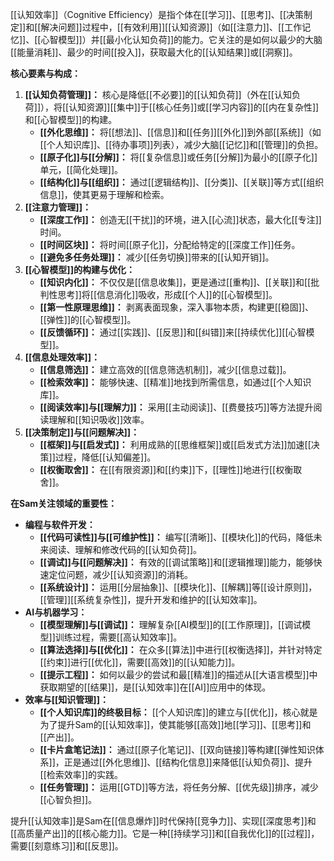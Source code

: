 [[认知效率]]（Cognitive Efficiency）是指个体在[[学习]]、[[思考]]、[[决策制定]]和[[解决问题]]过程中，[[有效利用]][[认知资源]]（如[[注意力]]、[[工作记忆]]、[[心智模型]]）并[[最小化认知负荷]]的能力。它关注的是如何以最少的大脑[[能量消耗]]、最少的时间[[投入]]，获取最大化的[[认知结果]]或[[洞察]]。

**核心要素与构成：**

1.  **[[认知负荷管理]]：** 核心是降低[[不必要]]的[[认知负荷]]（外在[[认知负荷]]），将[[认知资源]][[集中]]于[[核心任务]]或[[学习内容]]的[[内在复杂性]]和[[心智模型]]的构建。
    *   **[[外化思维]]：** 将[[想法]]、[[信息]]和[[任务]][[外化]]到外部[[系统]]（如[[个人知识库]]、[[待办事项]]列表），减少大脑[[记忆]]和[[管理]]的负担。
    *   **[[原子化]]与[[分解]]：** 将[[复杂信息]]或任务[[分解]]为最小的[[原子化]]单元，[[简化处理]]。
    *   **[[结构化]]与[[组织]]：** 通过[[逻辑结构]]、[[分类]]、[[关联]]等方式[[组织信息]]，使其更易于理解和检索。
2.  **[[注意力管理]]：**
    *   **[[深度工作]]：** 创造无[[干扰]]的环境，进入[[心流]]状态，最大化[[专注]]时间。
    *   **[[时间区块]]：** 将时间[[原子化]]，分配给特定的[[深度工作]]任务。
    *   **[[避免多任务处理]]：** 减少[[任务切换]]带来的[[认知开销]]。
3.  **[[心智模型]]的构建与优化：**
    *   **[[知识内化]]：** 不仅仅是[[信息收集]]，更是通过[[重构]]、[[关联]]和[[批判性思考]]将[[信息消化]]吸收，形成[[个人]]的[[心智模型]]。
    *   **[[第一性原理思维]]：** 剥离表面现象，深入事物本质，构建更[[稳固]]、[[弹性]]的[[心智模型]]。
    *   **[[反馈循环]]：** 通过[[实践]]、[[反思]]和[[纠错]]来[[持续优化]][[心智模型]]。
4.  **[[信息处理效率]]：**
    *   **[[信息筛选]]：** 建立高效的[[信息筛选机制]]，减少[[信息过载]]。
    *   **[[检索效率]]：** 能够快速、[[精准]]地找到所需信息，如通过[[个人知识库]]。
    *   **[[阅读效率]]与[[理解力]]：** 采用[[主动阅读]]、[[费曼技巧]]等方法提升阅读理解和[[知识吸收]]效率。
5.  **[[决策制定]]与[[问题解决]]：**
    *   **[[框架]]与[[启发式]]：** 利用成熟的[[思维框架]]或[[启发式方法]]加速[[决策]]过程，降低[[认知偏差]]。
    *   **[[权衡取舍]]：** 在[[有限资源]]和[[约束]]下，[[理性]]地进行[[权衡取舍]]。

**在Sam关注领域的重要性：**

*   **编程与软件开发：**
    *   **[[代码可读性]]与[[可维护性]]：** 编写[[清晰]]、[[模块化]]的代码，降低未来阅读、理解和修改代码的[[认知负荷]]。
    *   **[[调试]]与[[问题解决]]：** 有效的[[调试策略]]和[[逻辑推理]]能力，能够快速定位问题，减少[[认知资源]]的消耗。
    *   **[[系统设计]]：** 运用[[分层抽象]]、[[模块化]]、[[解耦]]等[[设计原则]]，[[管理]][[系统复杂性]]，提升开发和维护的[[认知效率]]。
*   **AI与机器学习：**
    *   **[[模型理解]]与[[调试]]：** 理解复杂[[AI模型]]的[[工作原理]]，[[调试模型]]训练过程，需要[[高认知效率]]。
    *   **[[算法选择]]与[[优化]]：** 在众多[[算法]]中进行[[权衡选择]]，并针对特定[[约束]]进行[[优化]]，需要[[高效]]的[[认知能力]]。
    *   **[[提示工程]]：** 如何以最少的尝试和最[[精准]]的描述从[[大语言模型]]中获取期望的[[结果]]，是[[认知效率]]在[[AI]]应用中的体现。
*   **效率与[[知识管理]]：**
    *   **[[个人知识库]]的终极目标：** [[个人知识库]]的建立与[[优化]]，核心就是为了提升Sam的[[认知效率]]，使其能够[[高效]]地[[学习]]、[[思考]]和[[产出]]。
    *   **[[卡片盒笔记法]]：** 通过[[原子化笔记]]、[[双向链接]]等构建[[弹性知识体系]]，正是通过[[外化思维]]、[[结构化信息]]来降低[[认知负荷]]、提升[[检索效率]]的实践。
    *   **[[任务管理]]：** 运用[[GTD]]等方法，将任务分解、[[优先级]]排序，减少[[心智负担]]。

提升[[认知效率]]是Sam在[[信息爆炸]]时代保持[[竞争力]]、实现[[深度思考]]和[[高质量产出]]的[[核心能力]]。它是一种[[持续学习]]和[[自我优化]]的[[过程]]，需要[[刻意练习]]和[[反思]]。